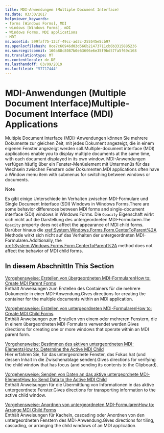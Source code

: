 ```yaml
---
title: MDI-Anwendungen (Multiple Document Interface)
ms.date: 03/30/2017
helpviewer_keywords:
- forms [Windows Forms], MDI
- windows [Windows Forms], mDI
- Windows Forms, MDI applications
- MDI
ms.assetid: 599faf75-13cf-49cc-ad3c-255545e5cb97
ms.openlocfilehash: 0ce7c66946d03d566b21473711cb6b3315885236
ms.sourcegitcommit: 160a88c8087b0e63606e6e35f9bd57fa5f69c168
ms.translationtype: MT
ms.contentlocale: de-DE
ms.lasthandoff: 03/09/2019
ms.locfileid: "57717444"
---
```

# <a name="multiple-document-interface-mdi-applications"></a><span data-ttu-id="82e2c-102">MDI-Anwendungen (Multiple Document Interface)</span><span class="sxs-lookup"><span data-stu-id="82e2c-102">Multiple-Document Interface (MDI) Applications</span></span>
<span data-ttu-id="82e2c-103">Multiple Document Interface (MDI)-Anwendungen können Sie mehrere Dokumente zur gleichen Zeit, mit jedes Dokument angezeigt, die in einem eigenen Fenster angezeigt werden soll.</span><span class="sxs-lookup"><span data-stu-id="82e2c-103">Multiple-document interface (MDI) applications enable you to display multiple documents at the same time, with each document displayed in its own window.</span></span> <span data-ttu-id="82e2c-104">MDI-Anwendungen verfügen häufig über ein Fenster-Menüelement mit Untermenüs für das Wechseln zwischen Fenstern oder Dokumenten.</span><span class="sxs-lookup"><span data-stu-id="82e2c-104">MDI applications often have a Window menu item with submenus for switching between windows or documents.</span></span>  
  
> [!NOTE]
>  <span data-ttu-id="82e2c-105">Es gibt einige Unterschiede im Verhalten zwischen MDI-Formulare und Single Document Interface (SDI) Windows in Windows Forms.</span><span class="sxs-lookup"><span data-stu-id="82e2c-105">There are some behavior differences between MDI forms and single-document interface (SDI) windows in Windows Forms.</span></span> <span data-ttu-id="82e2c-106">Die `Opacity` Eigenschaft wirkt sich nicht auf die Darstellung des untergeordneten MDI-Formularen.</span><span class="sxs-lookup"><span data-stu-id="82e2c-106">The `Opacity` property does not affect the appearance of MDI child forms.</span></span> <span data-ttu-id="82e2c-107">Darüber hinaus die <xref:System.Windows.Forms.Form.CenterToParent%2A> Methode wirkt sich nicht auf das Verhalten der untergeordneten MDI-Formularen.</span><span class="sxs-lookup"><span data-stu-id="82e2c-107">Additionally, the <xref:System.Windows.Forms.Form.CenterToParent%2A> method does not affect the behavior of MDI child forms.</span></span>  
  
## <a name="in-this-section"></a><span data-ttu-id="82e2c-108">In diesem Abschnitt</span><span class="sxs-lookup"><span data-stu-id="82e2c-108">In This Section</span></span>  
 [<span data-ttu-id="82e2c-109">Vorgehensweise: Erstellen von übergeordneten MDI-Formularen</span><span class="sxs-lookup"><span data-stu-id="82e2c-109">How to: Create MDI Parent Forms</span></span>](how-to-create-mdi-parent-forms.md)  
 <span data-ttu-id="82e2c-110">Enthält Anweisungen zum Erstellen des Containers für die mehrere Dokumente in einer MDI-Anwendung.</span><span class="sxs-lookup"><span data-stu-id="82e2c-110">Gives directions for creating the container for the multiple documents within an MDI application.</span></span>  
  
 [<span data-ttu-id="82e2c-111">Vorgehensweise: Erstellen von untergeordneten MDI-Formularen</span><span class="sxs-lookup"><span data-stu-id="82e2c-111">How to: Create MDI Child Forms</span></span>](how-to-create-mdi-child-forms.md)  
 <span data-ttu-id="82e2c-112">Enthält Anweisungen zum Erstellen von einem oder mehreren Fenstern, die in einem übergeordneten MDI-Formulars verwendet werden.</span><span class="sxs-lookup"><span data-stu-id="82e2c-112">Gives directions for creating one or more windows that operate within an MDI parent form.</span></span>  
  
 [<span data-ttu-id="82e2c-113">Vorgehensweise: Bestimmen des aktiven untergeordneten MDI-Elements</span><span class="sxs-lookup"><span data-stu-id="82e2c-113">How to: Determine the Active MDI Child</span></span>](how-to-determine-the-active-mdi-child.md)  
 <span data-ttu-id="82e2c-114">Hier erfahren Sie, für das untergeordnete Fenster, das Fokus hat (und dessen Inhalt in die Zwischenablage senden).</span><span class="sxs-lookup"><span data-stu-id="82e2c-114">Gives directions for verifying the child window that has focus (and sending its contents to the Clipboard).</span></span>  
  
 [<span data-ttu-id="82e2c-115">Vorgehensweise: Senden von Daten an das aktive untergeordnete MDI-Element</span><span class="sxs-lookup"><span data-stu-id="82e2c-115">How to: Send Data to the Active MDI Child</span></span>](how-to-send-data-to-the-active-mdi-child.md)  
 <span data-ttu-id="82e2c-116">Enthält Anweisungen für die Übermittlung von Informationen in das aktive untergeordnete Fenster.</span><span class="sxs-lookup"><span data-stu-id="82e2c-116">Gives directions for transporting information to the active child window.</span></span>  
  
 [<span data-ttu-id="82e2c-117">Vorgehensweise: Anordnen von untergeordneten MDI-Formularen</span><span class="sxs-lookup"><span data-stu-id="82e2c-117">How to: Arrange MDI Child Forms</span></span>](how-to-arrange-mdi-child-forms.md)  
 <span data-ttu-id="82e2c-118">Enthält Anweisungen für Kacheln, cascading oder Anordnen von den untergeordneten Fenstern des MDI-Anwendung.</span><span class="sxs-lookup"><span data-stu-id="82e2c-118">Gives directions for tiling, cascading, or arranging the child windows of an MDI application.</span></span>
